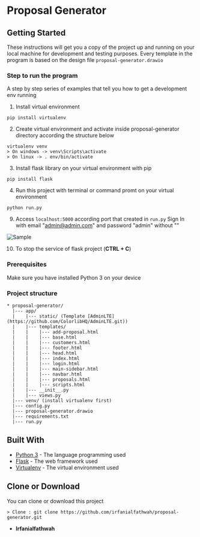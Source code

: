 # Proposal Generator

## Getting Started

These instructions will get you a copy of the project up and running on your local machine for development and testing purposes.
Every template in the program is based on the design file `proposal-generator.drawio`

### Step to run the program

A step by step series of examples that tell you how to get a development env running

1. Install virtual environment

```
pip install virtualenv
```
2. Create virtual environment and activate inside proposal-generator directory according the structure below
```
virtualenv venv
> On windows -> venv\Scripts\activate
> On linux -> . env/bin/activate
```
3. Install flask library on your virtual environment with pip
```
pip install flask
```
4. Run this project with terminal or command promt on your virtual environment
```
python run.py
```
9. Access `localhost:5000` according port that created in `run.py`
    Sign In with email "admin@admin.com" and password "admin" without ""

![Sample](https://github.com/Irfanialfathwah/proposal-generator/blob/master/Sample-run.png)

10. To stop the service of flask project (__CTRL + C__)

### Prerequisites

Make sure you have installed Python 3 on your device

### Project structure
```
* proposal-generator/
  |--- app/
  |    |--- static/ (Template [AdminLTE](https://github.com/ColorlibHQ/AdminLTE.git))
  |    |--- templates/
  |    |    |--- add-proposal.html
  |    |    |--- base.html
  |    |    |--- customers.html
  |    |    |--- footer.html
  |    |    |--- head.html
  |    |    |--- index.html
  |    |    |--- login.html
  |    |    |--- main-sidebar.html
  |    |    |--- navbar.html
  |    |    |--- proposals.html
  |    |    |--- scripts.html
  |    |--- __init__.py
  |    |--- views.py
  |--- venv/ (install virtualenv first)
  |--- config.py
  |--- proposal-generator.drawio
  |--- requirements.txt
  |--- run.py
```

## Built With

* [Python 3](https://www.python.org/download/releases/3.0/) - The language programming used
* [Flask](http://flask.pocoo.org/) - The web framework used
* [Virtualenv](https://virtualenv.pypa.io/en/latest/) - The virtual environment used

## Clone or Download

You can clone or download this project
```
> Clone : git clone https://github.com/irfanialfathwah/proposal-generator.git
```



* **Irfanialfathwah**

